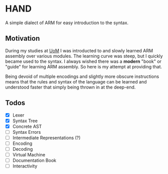 # HAND

A simple dialect of ARM for easy introduction to the syntax.

## Motivation

During my studies at [UoM](https://www.manchester.ac.uk/) I was introducted to and slowly learned ARM assembly over various modules. The learning curve was steep, but I quickly became used to the syntax.
I always wished there was a **modern** "book" or "guide" for learning ARM assembly. So here is my attempt at providing that.

Being devoid of multiple encodings and slightly more obscure instructions means that the rules and syntax of the language can be learned and understood faster that simply being thrown in at the deep-end.

## Todos

- [x] Lexer
- [x] Syntax Tree
- [x] Concrete AST
- [ ] Syntax Errors
- [ ] Intermediate Representations (?)
- [ ] Encoding
- [ ] Decoding
- [ ] Virtual Machine
- [ ] Documentation Book
- [ ] Interactivity